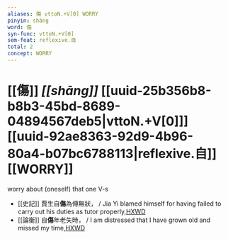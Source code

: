 ```yaml
---
aliases: 傷 vttoN.+V[0] WORRY
pinyin: shāng
word: 傷
syn-func: vttoN.+V[0]
sem-feat: reflexive.自
total: 2
concept: WORRY 
---
```

# [[傷]] *[[shāng]]*  [[uuid-25b356b8-b8b3-45bd-8689-04894567deb5|vttoN.+V[0]]] [[uuid-92ae8363-92d9-4b96-80a4-b07bc6788113|reflexive.自]] [[WORRY]]
worry about (oneself) that one V-s
 - [[史記]] 賈生自**傷**為傅無狀， / Jia Yi blamed himself for having failed to carry out his duties as tutor properly,[HXWD](https://hxwd.org/textview.html?location=KR2a0001_tls_084-31a.6)
 - [[論衡]] 自**傷**年老失時， / I am distressed that I have grown old and missed my time,[HXWD](https://hxwd.org/textview.html?location=KR3j0080_tls_001-8a.46)